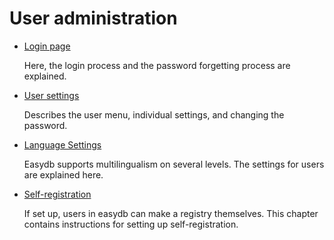 # User administration

* [Login page](./loginscreen/loginscreen.md)

    Here, the login process and the password forgetting process are explained.

* [User settings](./userprefs/userprefs.md)

    Describes the user menu, individual settings, and changing the password.

* [Language Settings](./language/language.md)

    Easydb supports multilingualism on several levels. The settings for users are explained here.

* [Self-registration](./selfregister/selfregister.md)

    If set up, users in easydb can make a registry themselves. This chapter contains instructions for setting up self-registration. 